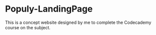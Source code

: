 # Populy-LandingPage
This is a concept website designed by me to complete the Codecademy course on the subject.
